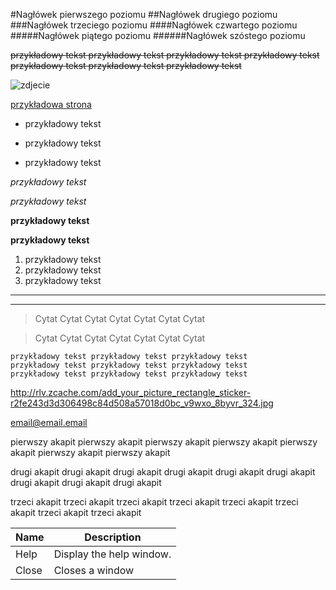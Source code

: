 #Nagłówek pierwszego poziomu
##Nagłówek drugiego poziomu
###Nagłówek trzeciego poziomu
####Nagłówek czwartego poziomu
#####Nagłówek piątego poziomu
######Nagłówek szóstego poziomu

~~przykładowy tekst przykładowy tekst przykładowy tekst przykładowy tekst przykładowy tekst przykładowy tekst przykładowy tekst~~

![zdjecie](http://rlv.zcache.com/add_your_picture_rectangle_sticker-r2fe243d3d306498c84d508a57018d0bc_v9wxo_8byvr_324.jpg)

[przykładowa strona](http://rlv.zcache.com/add_your_picture_rectangle_sticker-r2fe243d3d306498c84d508a57018d0bc_v9wxo_8byvr_324.jpg)

- przykładowy tekst
+ przykładowy tekst
* przykładowy tekst

_przykładowy tekst_

*przykładowy tekst*

__przykładowy tekst__

**przykładowy tekst**

1. przykładowy tekst
2. przykładowy tekst
3. przykładowy tekst

---
***


>Cytat Cytat Cytat Cytat Cytat Cytat Cytat

>Cytat Cytat Cytat Cytat Cytat Cytat Cytat


```
przykładowy tekst przykładowy tekst przykładowy tekst
przykładowy tekst przykładowy tekst przykładowy tekst
przykładowy tekst przykładowy tekst przykładowy tekst
```

<http://rlv.zcache.com/add_your_picture_rectangle_sticker-r2fe243d3d306498c84d508a57018d0bc_v9wxo_8byvr_324.jpg>

<email@email.email>

pierwszy akapit
pierwszy akapit
pierwszy akapit
pierwszy akapit
pierwszy akapit
pierwszy akapit
pierwszy akapit

drugi akapit
drugi akapit
drugi akapit
drugi akapit
drugi akapit
drugi akapit
drugi akapit
drugi akapit
drugi akapit

trzeci akapit
trzeci akapit
trzeci akapit
trzeci akapit
trzeci akapit
trzeci akapit
trzeci akapit
trzeci akapit


| Name | Description          |
| ------------- | ----------- |
| Help      | Display the help window.|
| Close     | Closes a window     |
